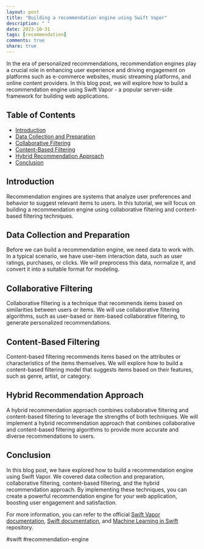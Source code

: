 ```yaml
---
layout: post
title: "Building a recommendation engine using Swift Vapor"
description: " "
date: 2023-10-31
tags: [recommendation]
comments: true
share: true
---
```


In the era of personalized recommendations, recommendation engines play a crucial role in enhancing user experience and driving engagement on platforms such as e-commerce websites, music streaming platforms, and online content providers. In this blog post, we will explore how to build a recommendation engine using Swift Vapor - a popular server-side framework for building web applications.

## Table of Contents
- [Introduction](#introduction)
- [Data Collection and Preparation](#data-collection-and-preparation)
- [Collaborative Filtering](#collaborative-filtering)
- [Content-Based Filtering](#content-based-filtering)
- [Hybrid Recommendation Approach](#hybrid-recommendation-approach)
- [Conclusion](#conclusion)

## Introduction
Recommendation engines are systems that analyze user preferences and behavior to suggest relevant items to users. In this tutorial, we will focus on building a recommendation engine using collaborative filtering and content-based filtering techniques. 

## Data Collection and Preparation
Before we can build a recommendation engine, we need data to work with. In a typical scenario, we have user-item interaction data, such as user ratings, purchases, or clicks. We will preprocess this data, normalize it, and convert it into a suitable format for modeling.

## Collaborative Filtering
Collaborative filtering is a technique that recommends items based on similarities between users or items. We will use collaborative filtering algorithms, such as user-based or item-based collaborative filtering, to generate personalized recommendations.

## Content-Based Filtering
Content-based filtering recommends items based on the attributes or characteristics of the items themselves. We will explore how to build a content-based filtering model that suggests items based on their features, such as genre, artist, or category.

## Hybrid Recommendation Approach
A hybrid recommendation approach combines collaborative filtering and content-based filtering to leverage the strengths of both techniques. We will implement a hybrid recommendation approach that combines collaborative and content-based filtering algorithms to provide more accurate and diverse recommendations to users.

## Conclusion
In this blog post, we have explored how to build a recommendation engine using Swift Vapor. We covered data collection and preparation, collaborative filtering, content-based filtering, and the hybrid recommendation approach. By implementing these techniques, you can create a powerful recommendation engine for your web application, boosting user engagement and satisfaction.

For more information, you can refer to the official [Swift Vapor documentation](https://docs.vapor.codes/), [Swift documentation](https://swift.org/documentation/), and [Machine Learning in Swift](https://github.com/hollance/MachineLearning-iOS) repository.

#swift #recommendation-engine